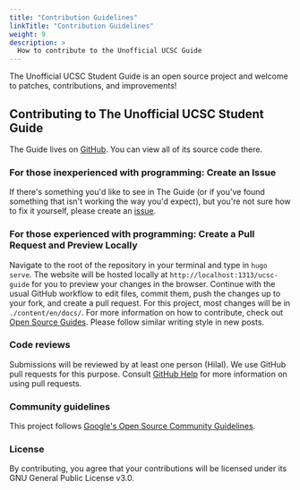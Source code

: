 ```yaml
---
title: "Contribution Guidelines"
linkTitle: "Contribution Guidelines"
weight: 9
description: >
  How to contribute to the Unofficial UCSC Guide
---
```


The Unofficial UCSC Student Guide is an open source project and welcome to patches, contributions, and improvements!

## Contributing to The Unofficial UCSC Student Guide
The Guide lives on [GitHub](https://github.com/hamorrar/ucsc-guide). You can view all of its source code there.

### For those inexperienced with programming: Create an Issue
If there's something you'd like to see in The Guide (or if you've found something that isn't working the way you'd expect), but you're not sure how to fix it yourself, please create an [issue](https://github.com/hamorrar/ucsc-guide/issues).

### For those experienced with programming: Create a Pull Request and Preview Locally
Navigate to the root of the repository in your terminal and type in ``hugo serve``. The website will be hosted locally at ``http://localhost:1313/ucsc-guide`` for you to preview your changes in the browser. Continue with the usual GitHub workflow to edit files, commit them, push the changes up to your fork, and create a pull request. For this project, most changes will be in ``./content/en/docs/``. For more information on how to contribute, check out [Open Source Guides](https://opensource.guide/how-to-contribute/). Please follow similar writing style in new posts.

### Code reviews
Submissions will be reviewed by at least one person (Hilal). We use GitHub pull requests for this purpose. Consult [GitHub Help](https://help.github.com/articles/about-pull-requests/) for more information on using pull requests.

### Community guidelines
This project follows [Google's Open Source Community Guidelines](https://opensource.google.com/conduct/).

### License
By contributing, you agree that your contributions will be licensed under its GNU General Public License v3.0.